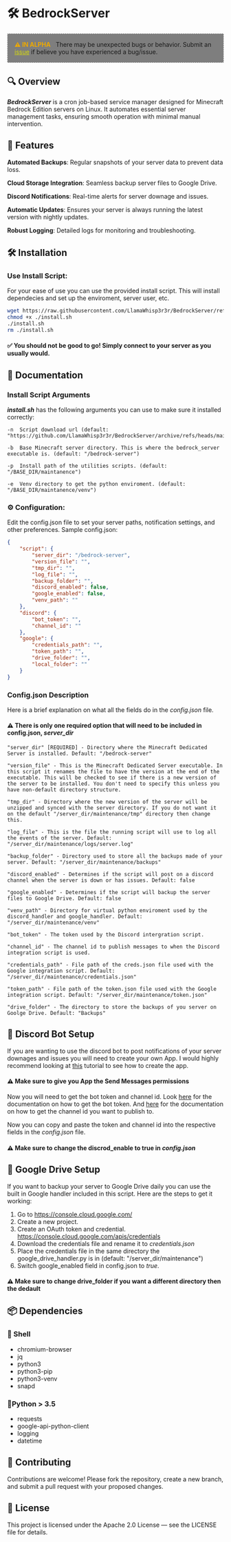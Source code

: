 # 🛠️ BedrockServer
<div style="background: rgba(126, 126, 126, 1); border: 1px dashed rgba(215, 215, 215, 1); border-radius: 2px; padding: 1rem; margin-bottom: 1rem">
 <span style="font-weight: bold; color: #EDA900; padding-right: 0.5rem;">⚠ IN ALPHA</span>
There may be unexpected bugs or behavior. Submit an <a style="color:rgba(216, 219, 11, 1)" href="https://github.com/LlamaWhisp3r3r/BedrockServer/issues">issue</a> if believe you have experienced a bug/issue.
</div>

## 🔍 Overview
***BedrockServer*** is a cron job-based service manager designed for Minecraft Bedrock Edition servers on Linux. It automates essential server management tasks, ensuring smooth operation with minimal manual intervention.

## 🚀 Features
**Automated Backups**: Regular snapshots of your server data to prevent data loss.

**Cloud Storage Integration**: Seamless backup server files to Google Drive.

**Discord Notifications**: Real-time alerts for server downage and issues.

**Automatic Updates**: Ensures your server is always running the latest version with nightly updates.

**Robust Logging**: Detailed logs for monitoring and troubleshooting.

## 🛠️ Installation
### Use Install Script:
For your ease of use you can use the provided install script. This will install dependecies and set up the enviroment, server user, etc.

```bash
wget https://raw.githubusercontent.com/LlamaWhisp3r3r/BedrockServer/refs/heads/main/install.sh
chmod +x ./install.sh
./install.sh
rm ./install.sh
```

#### ✅ You should not be good to go! Simply connect to your server as you usually would.

## 📖 Documentation

### Install Script Arguments
***install.sh*** has the following arguments you can use to make sure it installed correctly:

    -n  Script download url (default: "https://github.com/LlamaWhisp3r3r/BedrockServer/archive/refs/heads/main.zip")

    -b  Base Minecraft server directory. This is where the bedrock_server executable is. (default: "/bedrock-server")

    -p  Install path of the utilities scripts. (default: "/BASE_DIR/maintanence")

    -e  Venv directory to get the python enviroment. (default: "/BASE_DIR/maintanence/venv")


### ⚙️ Configuration:
Edit the config.json file to set your server paths, notification settings, and other preferences.
Sample config.json:

```json
{
    "script": {
        "server_dir": "/bedrock-server",
        "version_file": "",
        "tmp_dir": "",
        "log_file": "",
        "backup_folder": "",
        "discord_enabled": false,
        "google_enabled": false,
        "venv_path": ""
    },
    "discord": {
        "bot_token": "",
        "channel_id": ""
    },
    "google": {
        "credentials_path": "",
        "token_path": "",
        "drive_folder": "",
        "local_folder": ""
    }
}
```

### Config.json Description
Here is a brief explanation on what all the fields do in the *config.json* file.

#### ⚠️ There is only one required option that will need to be included in config.json, ***server_dir***

    "server_dir" [REQUIRED] - Directory where the Minecraft Dedicated Server is installed. Default: "/bedrock-server"

    "version_file" - This is the Minecraft Dedicated Server executable. In this script it renames the file to have the version at the end of the executable. This will be checked to see if there is a new version of the server to be installed. You don't need to specify this unless you have non-default directory structure.

    "tmp_dir" - Directory where the new version of the server will be unzipped and synced with the server directory. If you do not want it on the default "/server_dir/maintenance/tmp" directory then change this.

    "log_file" - This is the file the running script will use to log all the events of the server. Default: "/server_dir/maintenance/logs/server.log"

    "backup_folder" - Directory used to store all the backups made of your server. Default: "/server_dir/maintenance/backups"

    "discord_enabled" - Determines if the script will post on a discord channel when the server is down or has issues. Default: false

    "google_enabled" - Determines if the script will backup the server files to Google Drive. Default: false

    "venv_path" - Directory for virtual python enviroment used by the discord_handler and google_handler. Default: "/server_dir/maintenance/venv"

    "bot_token" - The token used by the Discord intergration script.

    "channel_id" - The channel id to publish messages to when the Discord integration script is used.

    "credentials_path" - File path of the creds.json file used with the Google integration script. Default: "/server_dir/maintenance/credentials.json"

    "token_path" - File path of the token.json file used with the Google integration script. Default: "/server_dir/maintenance/token.json"

    "drive_folder" - The directory to store the backups of you server on Goolge Drive. Default: "Backups"

    

## 🤖 Discord Bot Setup
If you are wanting to use the discord bot to post notifications of your server downages and issues you will need to create your own App. I would highly recommend looking at [this](https://discordpy.readthedocs.io/en/stable/discord.html) tutorial to see how to create the app. 

#### ⚠️ Make sure to give you App the Send Messages permissions 

Now you will need to get the bot token and channel id. Look [here](https://www.writebots.com/discord-bot-token/) for the documentation on how to get the bot token. And [here](https://docs.statbot.net/docs/faq/general/how-find-id/) for the documentation on how to get the channel id you want to publish to.

Now you can copy and paste the token and channel id into the respective fields in the *config.json* file.

#### ⚠️ Make sure to change the discrod_enable to **true** in *config.json*

## 🚗 Google Drive Setup
If you want to backup your server to Google Drive daily you can use the built in Google handler included in this script. Here are the steps to get it working:

1. Go to https://console.cloud.google.com/
2. Create a new project.
3. Create an OAuth token and credential. https://console.cloud.google.com/apis/credentials
4. Download the credentials file and rename it to *credentials.json*
5. Place the credentials file in the same directory the google_drive_handler.py is in (default: "/server_dir/maintenance")
6. Switch google_enabled field in config.json to *true*.

#### ⚠️ Make sure to change drive_folder if you want a different directory then the dedault

## 📦 Dependencies
### 🐚 Shell
- chromium-browser
- jq
- python3
- python3-pip
- python3-venv
- snapd
### 🐍Python > 3.5
- requests
- google-api-python-client
- logging
- datetime


## 🤝 Contributing
Contributions are welcome! Please fork the repository, create a new branch, and submit a pull request with your proposed changes.

## 📄 License
This project is licensed under the Apache 2.0 License — see the LICENSE file for details.